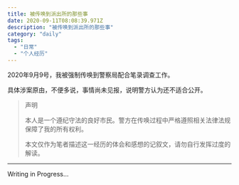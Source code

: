 ```yaml
---
title: 被传唤到派出所的那些事
date: 2020-09-11T08:08:39.971Z
description: "被传唤到派出所的那些事"
category: "daily"
tags:
  - "日常"
  - "个人经历"
---
```

2020年9月9号，我被强制传唤到警察局配合笔录调查工作。

具体涉案原由，不便多说，事情尚未见报，说明警方认为还不适合公开。

> 声明
>
> 本人是一个遵纪守法的良好市民。警方在传唤过程中严格遵照相关法律法规保障了我的所有权利。
>
> 本文仅作为笔者描述这一经历的体会和感想的记叙文，请勿自行发挥过度的解读。

---
Writing in Progress...